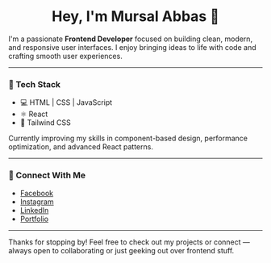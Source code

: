 <h1 align="center">Hey, I'm Mursal Abbas 👋</h1>

I'm a passionate **Frontend Developer** focused on building clean, modern, and responsive user interfaces. I enjoy bringing ideas to life with code and crafting smooth user experiences.

---

### 🧰 Tech Stack
- 💻 HTML | CSS | JavaScript
- ⚛️ React
- 💨 Tailwind CSS

Currently improving my skills in component-based design, performance optimization, and advanced React patterns.

---

### 🔗 Connect With Me

- [Facebook](https://facebook.com/itz.mursal.abbas)
- [Instagram](https://instagram.com/itz.mursal.abbas)
- [LinkedIn](https://linkedin.com/in/mursal-abbas)
- [Portfolio](https://mursal-abbas.netlify.app)

---

Thanks for stopping by! Feel free to check out my projects or connect — always open to collaborating or just geeking out over frontend stuff.
